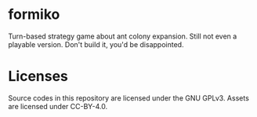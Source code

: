 # formiko
Turn-based strategy game about ant colony expansion. Still not even a playable version. Don't build it, you'd be disappointed.

# Licenses
Source codes in this repository are licensed under the GNU GPLv3. Assets are licensed under CC-BY-4.0.